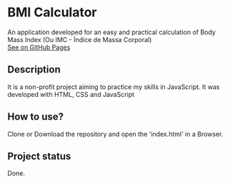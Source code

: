 # BMI Calculator
An application developed for an easy and practical calculation of Body Mass Index (Ou IMC - Índice de Massa Corporal) <br>
[See on GitHub Pages](https://andraderafa72.github.io/calculadora-de-imc/)
## Description
It is a non-profit project aiming to practice my skills in JavaScript. It was developed with HTML, CSS and JavaScript
## How to use?
Clone or Download the repository and open the 'index.html' in a Browser.
## Project status
Done.
